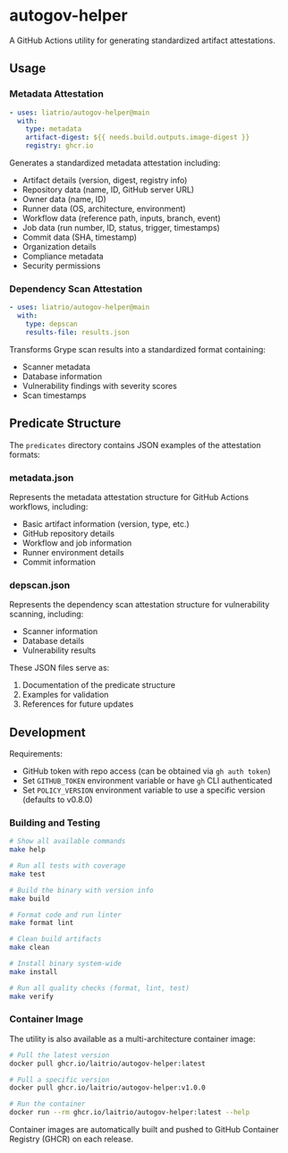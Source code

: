 # autogov-helper

A GitHub Actions utility for generating standardized artifact attestations.

## Usage

### Metadata Attestation

```yaml
- uses: liatrio/autogov-helper@main
  with:
    type: metadata
    artifact-digest: ${{ needs.build.outputs.image-digest }}
    registry: ghcr.io
```

Generates a standardized metadata attestation including:

- Artifact details (version, digest, registry info)
- Repository data (name, ID, GitHub server URL)
- Owner data (name, ID)
- Runner data (OS, architecture, environment)
- Workflow data (reference path, inputs, branch, event)
- Job data (run number, ID, status, trigger, timestamps)
- Commit data (SHA, timestamp)
- Organization details
- Compliance metadata
- Security permissions

### Dependency Scan Attestation

```yaml
- uses: liatrio/autogov-helper@main
  with:
    type: depscan
    results-file: results.json
```

Transforms Grype scan results into a standardized format containing:

- Scanner metadata
- Database information
- Vulnerability findings with severity scores
- Scan timestamps

## Predicate Structure

The `predicates` directory contains JSON examples of the attestation formats:

### metadata.json

Represents the metadata attestation structure for GitHub Actions workflows, including:

- Basic artifact information (version, type, etc.)
- GitHub repository details
- Workflow and job information
- Runner environment details
- Commit information

### depscan.json

Represents the dependency scan attestation structure for vulnerability scanning, including:

- Scanner information
- Database details
- Vulnerability results

These JSON files serve as:

1. Documentation of the predicate structure
2. Examples for validation
3. References for future updates

## Development

Requirements:

- GitHub token with repo access (can be obtained via `gh auth token`)
- Set `GITHUB_TOKEN` environment variable or have `gh` CLI authenticated
- Set `POLICY_VERSION` environment variable to use a specific version (defaults to v0.8.0)

### Building and Testing

```bash
# Show all available commands
make help

# Run all tests with coverage
make test

# Build the binary with version info
make build

# Format code and run linter
make format lint

# Clean build artifacts
make clean

# Install binary system-wide
make install

# Run all quality checks (format, lint, test)
make verify
```

### Container Image

The utility is also available as a multi-architecture container image:

```bash
# Pull the latest version
docker pull ghcr.io/laitrio/autogov-helper:latest

# Pull a specific version
docker pull ghcr.io/laitrio/autogov-helper:v1.0.0

# Run the container
docker run --rm ghcr.io/laitrio/autogov-helper:latest --help
```

Container images are automatically built and pushed to GitHub Container Registry (GHCR) on each release.
